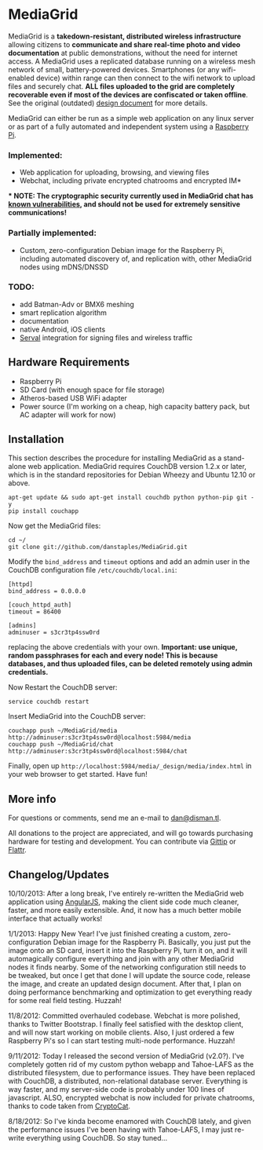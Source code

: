 MediaGrid
=========

MediaGrid is a **takedown-resistant, distributed wireless infrastructure** allowing citizens to **communicate and share real-time photo and video documentation** at public demonstrations, without the need for internet access. A MediaGrid uses a replicated database running on a wireless mesh network of small, battery-powered devices. Smartphones (or any wifi-enabled device) within range can then connect to the wifi network to upload files and securely chat. **ALL files uploaded to the grid are completely recoverable even if most of the devices are confiscated or taken offline**. See the original (outdated) [design document](https://github.com/danstaples/MediaGrid/blob/master/MediaGrid.Design.pdf?raw=true) for more details.

MediaGrid can either be run as a simple web application on any linux server or as part of a fully automated and independent system using a [Raspberry Pi](http://www.raspberrypi.org/).

### Implemented: ###
* Web application for uploading, browsing, and viewing files
* Webchat, including private encrypted chatrooms and encrypted IM*

**\* NOTE: The cryptographic security currently used in MediaGrid chat has [known vulnerabilities](https://blog.crypto.cat/2013/07/new-critical-vulnerability-in-cryptocat-details/), and should not be used for extremely sensitive communications!**

### Partially implemented: ###
* Custom, zero-configuration Debian image for the Raspberry Pi, including automated discovery of, and replication with, other MediaGrid nodes using mDNS/DNSSD

### TODO: ###
* add Batman-Adv or BMX6 meshing
* smart replication algorithm
* documentation
* native Android, iOS clients
* [Serval](https://github.com/servalproject/) integration for signing files and wireless traffic


Hardware Requirements
------------

* Raspberry Pi
* SD Card (with enough space for file storage)
* Atheros-based USB WiFi adapter
* Power source (I'm working on a cheap, high capacity battery pack, but AC adapter will work for now)


Installation
------------

This section describes the procedure for installing MediaGrid as a stand-alone web application. MediaGrid requires CouchDB version 1.2.x or later, which is in the standard repositories for Debian Wheezy and Ubuntu 12.10 or above.

    apt-get update && sudo apt-get install couchdb python python-pip git -y
    pip install couchapp

Now get the MediaGrid files:

    cd ~/
    git clone git://github.com/danstaples/MediaGrid.git

Modify the `bind_address` and `timeout` options and add an admin user in the CouchDB configuration file `/etc/couchdb/local.ini`:

    [httpd]
    bind_address = 0.0.0.0
    
    [couch_httpd_auth]
    timeout = 86400
    
    [admins]
    adminuser = s3cr3tp4ssw0rd

replacing the above credentials with your own.  **Important: use unique, random passphrases for each and every node! This is because databases, and thus uploaded files, can be deleted remotely using admin credentials.**
    
Now Restart the CouchDB server:

`service couchdb restart`

Insert MediaGrid into the CouchDB server:

    couchapp push ~/MediaGrid/media http://adminuser:s3cr3tp4ssw0rd@localhost:5984/media
    couchapp push ~/MediaGrid/chat http://adminuser:s3cr3tp4ssw0rd@localhost:5984/chat

Finally, open up `http://localhost:5984/media/_design/media/index.html` in your web browser to get started. Have fun!


More info
-------------

For questions or comments, send me an e-mail to dan@disman.tl.

All donations to the project are appreciated, and will go towards purchasing hardware for testing and development. You can contribute via [Gittip](https://www.gittip.com/danstaples/) or [Flattr](https://flattr.com/profile/danstaples).


Changelog/Updates
-------------

10/10/2013: After a long break, I've entirely re-written the MediaGrid web application using [AngularJS](http://angularjs.org/), making the client side code much cleaner, faster, and more easily extensible. And, it now has a much better mobile interface that actually works!

1/1/2013: Happy New Year! I've just finished creating a custom, zero-configuration Debian image for the Raspberry Pi. Basically, you just put the image onto an SD card, insert it into the Raspberry Pi, turn it on, and it will automagically configure everything and join with any other MediaGrid nodes it finds nearby. Some of the networking configuration still needs to be tweaked, but once I get that done I will update the source code, release the image, and create an updated design document. After that, I plan on doing performance benchmarking and optimization to get everything ready for some real field testing. Huzzah!

11/8/2012: Committed overhauled codebase. Webchat is more polished, thanks to Twitter Bootstrap. I finally feel satisfied with the desktop client, and will now start working on mobile clients. Also, I just ordered a few Raspberry Pi's so I can start testing multi-node performance. Huzzah!

9/11/2012: Today I released the second version of MediaGrid (v2.0?). I've completely gotten rid of my custom python webapp and Tahoe-LAFS as the distributed filesystem, due to performance issues. They have been replaced with CouchDB, a distributed, non-relational database server. Everything is way faster, and my server-side code is probably under 100 lines of javascript. ALSO, encrypted webchat is now included for private chatrooms, thanks to code taken from [CryptoCat](https://project.crypto.cat).

8/18/2012: So I've kinda become enamored with CouchDB lately, and given the performance issues I've been having with Tahoe-LAFS, I may just re-write everything using CouchDB.  So stay tuned...
